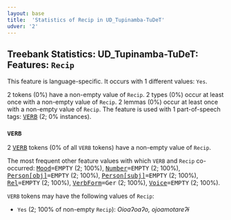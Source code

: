 ```yaml
---
layout: base
title:  'Statistics of Recip in UD_Tupinamba-TuDeT'
udver: '2'
---
```


## Treebank Statistics: UD_Tupinamba-TuDeT: Features: `Recip`

This feature is language-specific.
It occurs with 1 different values: `Yes`.

2 tokens (0%) have a non-empty value of `Recip`.
2 types (0%) occur at least once with a non-empty value of `Recip`.
2 lemmas (0%) occur at least once with a non-empty value of `Recip`.
The feature is used with 1 part-of-speech tags: <tt><a href="tpn_tudet-pos-VERB.html">VERB</a></tt> (2; 0% instances).

### `VERB`

2 <tt><a href="tpn_tudet-pos-VERB.html">VERB</a></tt> tokens (0% of all `VERB` tokens) have a non-empty value of `Recip`.

The most frequent other feature values with which `VERB` and `Recip` co-occurred: <tt><a href="tpn_tudet-feat-Mood.html">Mood</a></tt><tt>=EMPTY</tt> (2; 100%), <tt><a href="tpn_tudet-feat-Number.html">Number</a></tt><tt>=EMPTY</tt> (2; 100%), <tt><a href="tpn_tudet-feat-Person-obj.html">Person[obj]</a></tt><tt>=EMPTY</tt> (2; 100%), <tt><a href="tpn_tudet-feat-Person-subj.html">Person[subj]</a></tt><tt>=EMPTY</tt> (2; 100%), <tt><a href="tpn_tudet-feat-Rel.html">Rel</a></tt><tt>=EMPTY</tt> (2; 100%), <tt><a href="tpn_tudet-feat-VerbForm.html">VerbForm</a></tt><tt>=Ger</tt> (2; 100%), <tt><a href="tpn_tudet-feat-Voice.html">Voice</a></tt><tt>=EMPTY</tt> (2; 100%).

`VERB` tokens may have the following values of `Recip`:

* `Yes` (2; 100% of non-empty `Recip`): <em>Oioaʔoaʔo, ojoamotareʔɨ̃</em>

